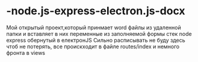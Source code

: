 # -node.js-express-electron.js-docx
Мой открытый проект,который принмает word файлы из удаленной папки и вставляет в них переменные из заполняемой формы
стек node express обернутый в електронJS
Сильно расписывать не буду здесь чтоб не потерять, все проискходит в файле routes/index и немного фронта в views
